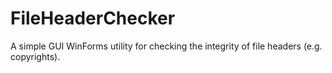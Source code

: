 FileHeaderChecker
=================

A simple GUI WinForms utility for checking the integrity of file headers (e.g. copyrights).
